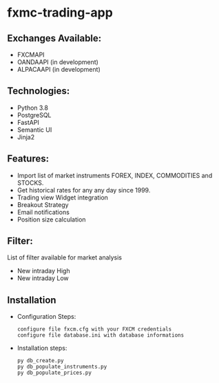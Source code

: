 # fxmc-trading-app


Exchanges Available:
---------
- FXCMAPI
- OANDAAPI (in development)
- ALPACAAPI (in development)

Technologies:
---------
- Python 3.8
- PostgreSQL
- FastAPI
- Semantic UI
- Jinja2

Features:
---------
- Import list of market instruments FOREX, INDEX, COMMODITIES and STOCKS.
- Get historical rates for any any day since 1999.
- Trading view Widget integration
- Breakout Strategy
- Email notifications
- Position size calculation

Filter:
-------
List of filter available for market analysis
- New intraday High
- New intraday Low

Installation
--------------
- Configuration Steps:
      
      configure file fxcm.cfg with your FXCM credentials 
      configure file database.ini with database informations

- Installation steps:

      py db_create.py
      py db_populate_instruments.py
      py db_populate_prices.py 
      
